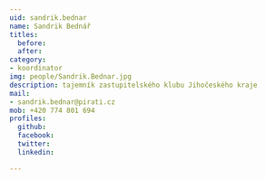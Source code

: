 ```yaml
---
uid: sandrik.bednar
name: Sandrik Bednář
titles:
  before:
  after:
category:
- koordinator
img: people/Sandrik.Bednar.jpg
description: tajemník zastupitelského klubu Jihočeského kraje
mail:
- sandrik.bednar@pirati.cz
mob: +420 774 801 694
profiles:
  github:
  facebook:				
  twitter:
  linkedin:

---
```


